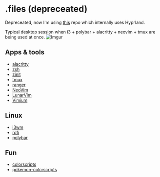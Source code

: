 # .files (depreceated)

Depreceated, now I'm using [this](https://github.com/arinal/dotfiles) repo which internally uses Hyprland.

Typical desktop session when i3 + polybar + alacritty + neovim + tmux are being used at once.
![Imgur](https://imgur.com/JslD9Sl.png)

## Apps & tools
- [alacritty](https://github.com/jwilm/alacritty)
- [zsh](https://www.zsh.org/)
- [zinit](https://github.com/zdharma-continuum/zinit)
- [tmux](https://github.com/tmux/tmux/wiki)
- [ranger](https://github.com/ranger/ranger)
- [NeoVim](https://github.com/neovim/neovim)
- [LunarVim](https://www.lunarvim.org)
- [Vimium](https://github.com/philc/vimium)

## Linux
- [i3wm](https://github.com/i3/i3)
- [rofi](https://github.com/DaveDavenport/rofi)
- [polybar](https://github.com/jaagr/polybar)

## Fun
- [colorscripts](https://github.com/nxzthelinuxguy/colorscripts)
- [pokemon-colorscripts](https://gitlab.com/phoneybadger/pokemon-colorscripts)
